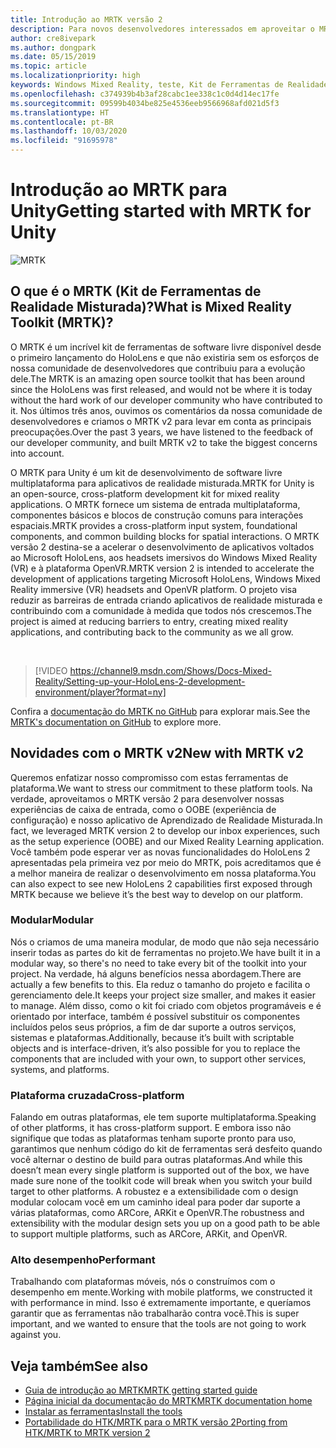```yaml
---
title: Introdução ao MRTK versão 2
description: Para novos desenvolvedores interessados em aproveitar o MRTK
author: cre8ivepark
ms.author: dongpark
ms.date: 05/15/2019
ms.topic: article
ms.localizationpriority: high
keywords: Windows Mixed Reality, teste, Kit de Ferramentas de Realidade Misturada, MRTK versão 2, MRTK, ferramentas, SDK, HoloLens, HoloLens 2
ms.openlocfilehash: c374939b4b3af28cabc1ee338c1c0d4d14ec17fe
ms.sourcegitcommit: 09599b4034be825e4536eeb9566968afd021d5f3
ms.translationtype: HT
ms.contentlocale: pt-BR
ms.lasthandoff: 10/03/2020
ms.locfileid: "91695978"
---
```

# <a name="getting-started-with-mrtk-for-unity"></a><span data-ttu-id="38a4b-104">Introdução ao MRTK para Unity</span><span class="sxs-lookup"><span data-stu-id="38a4b-104">Getting started with MRTK for Unity</span></span>
![MRTK](../../design/images/MRTK_UX_Hero.png)

## <a name="what-is-mixed-reality-toolkit-mrtk"></a><span data-ttu-id="38a4b-106">O que é o MRTK (Kit de Ferramentas de Realidade Misturada)?</span><span class="sxs-lookup"><span data-stu-id="38a4b-106">What is Mixed Reality Toolkit (MRTK)?</span></span>
<span data-ttu-id="38a4b-107">O MRTK é um incrível kit de ferramentas de software livre disponível desde o primeiro lançamento do HoloLens e que não existiria sem os esforços de nossa comunidade de desenvolvedores que contribuiu para a evolução dele.</span><span class="sxs-lookup"><span data-stu-id="38a4b-107">The MRTK is an amazing open source toolkit that has been around since the HoloLens was first released, and would not be where it is today without the hard work of our developer community who have contributed to it.</span></span> <span data-ttu-id="38a4b-108">Nos últimos três anos, ouvimos os comentários da nossa comunidade de desenvolvedores e criamos o MRTK v2 para levar em conta as principais preocupações.</span><span class="sxs-lookup"><span data-stu-id="38a4b-108">Over the past 3 years, we have listened to the feedback of our developer community, and built MRTK v2 to take the biggest concerns into account.</span></span>  

<span data-ttu-id="38a4b-109">O MRTK para Unity é um kit de desenvolvimento de software livre multiplataforma para aplicativos de realidade misturada.</span><span class="sxs-lookup"><span data-stu-id="38a4b-109">MRTK for Unity is an open-source, cross-platform development kit for mixed reality applications.</span></span> <span data-ttu-id="38a4b-110">O MRTK fornece um sistema de entrada multiplataforma, componentes básicos e blocos de construção comuns para interações espaciais.</span><span class="sxs-lookup"><span data-stu-id="38a4b-110">MRTK provides a cross-platform input system, foundational components, and common building blocks for spatial interactions.</span></span> <span data-ttu-id="38a4b-111">O MRTK versão 2 destina-se a acelerar o desenvolvimento de aplicativos voltados ao Microsoft HoloLens, aos headsets imersivos do Windows Mixed Reality (VR) e à plataforma OpenVR.</span><span class="sxs-lookup"><span data-stu-id="38a4b-111">MRTK version 2 is intended to accelerate the development of applications targeting Microsoft HoloLens, Windows Mixed Reality immersive (VR) headsets and OpenVR platform.</span></span> <span data-ttu-id="38a4b-112">O projeto visa reduzir as barreiras de entrada criando aplicativos de realidade misturada e contribuindo com a comunidade à medida que todos nós crescemos.</span><span class="sxs-lookup"><span data-stu-id="38a4b-112">The project is aimed at reducing barriers to entry, creating mixed reality applications, and contributing back to the community as we all grow.</span></span>

<br>

>[!VIDEO https://channel9.msdn.com/Shows/Docs-Mixed-Reality/Setting-up-your-HoloLens-2-development-environment/player?format=ny]

<span data-ttu-id="38a4b-113">Confira a [documentação do MRTK no GitHub](https://microsoft.github.io/MixedRealityToolkit-Unity/README.html) para explorar mais.</span><span class="sxs-lookup"><span data-stu-id="38a4b-113">See the [MRTK's documentation on GitHub](https://microsoft.github.io/MixedRealityToolkit-Unity/README.html) to explore more.</span></span>

## <a name="new-with-mrtk-v2"></a><span data-ttu-id="38a4b-114">Novidades com o MRTK v2</span><span class="sxs-lookup"><span data-stu-id="38a4b-114">New with MRTK v2</span></span>
<span data-ttu-id="38a4b-115">Queremos enfatizar nosso compromisso com estas ferramentas de plataforma.</span><span class="sxs-lookup"><span data-stu-id="38a4b-115">We want to stress our commitment to these platform tools.</span></span>  <span data-ttu-id="38a4b-116">Na verdade, aproveitamos o MRTK versão 2 para desenvolver nossas experiências de caixa de entrada, como o OOBE (experiência de configuração) e nosso aplicativo de Aprendizado de Realidade Misturada.</span><span class="sxs-lookup"><span data-stu-id="38a4b-116">In fact, we leveraged MRTK version 2 to develop our inbox experiences, such as the setup experience (OOBE) and our Mixed Reality Learning application.</span></span>  <span data-ttu-id="38a4b-117">Você também pode esperar ver as novas funcionalidades do HoloLens 2 apresentadas pela primeira vez por meio do MRTK, pois acreditamos que é a melhor maneira de realizar o desenvolvimento em nossa plataforma.</span><span class="sxs-lookup"><span data-stu-id="38a4b-117">You can also expect to see new HoloLens 2 capabilities first exposed through MRTK because we believe it’s the best way to develop on our platform.</span></span> 

### <a name="modular"></a><span data-ttu-id="38a4b-118">Modular</span><span class="sxs-lookup"><span data-stu-id="38a4b-118">Modular</span></span>
<span data-ttu-id="38a4b-119">Nós o criamos de uma maneira modular, de modo que não seja necessário inserir todas as partes do kit de ferramentas no projeto.</span><span class="sxs-lookup"><span data-stu-id="38a4b-119">We have built it in a modular way, so there's no need to take every bit of the toolkit into your project.</span></span>  <span data-ttu-id="38a4b-120">Na verdade, há alguns benefícios nessa abordagem.</span><span class="sxs-lookup"><span data-stu-id="38a4b-120">There are actually a few benefits to this.</span></span>  <span data-ttu-id="38a4b-121">Ela reduz o tamanho do projeto e facilita o gerenciamento dele.</span><span class="sxs-lookup"><span data-stu-id="38a4b-121">It keeps your project size smaller, and makes it easier to manage.</span></span>  <span data-ttu-id="38a4b-122">Além disso, como o kit foi criado com objetos programáveis e é orientado por interface, também é possível substituir os componentes incluídos pelos seus próprios, a fim de dar suporte a outros serviços, sistemas e plataformas.</span><span class="sxs-lookup"><span data-stu-id="38a4b-122">Additionally, because it’s built with scriptable objects and is interface-driven, it’s also possible for you to replace the components that are included with your own, to support other services, systems, and platforms.</span></span>

### <a name="cross-platform"></a><span data-ttu-id="38a4b-123">Plataforma cruzada</span><span class="sxs-lookup"><span data-stu-id="38a4b-123">Cross-platform</span></span>
<span data-ttu-id="38a4b-124">Falando em outras plataformas, ele tem suporte multiplataforma.</span><span class="sxs-lookup"><span data-stu-id="38a4b-124">Speaking of other platforms, it has cross-platform support.</span></span>  <span data-ttu-id="38a4b-125">E embora isso não signifique que todas as plataformas tenham suporte pronto para uso, garantimos que nenhum código do kit de ferramentas será desfeito quando você alternar o destino de build para outras plataformas.</span><span class="sxs-lookup"><span data-stu-id="38a4b-125">And while this doesn’t mean every single platform is supported out of the box, we have made sure none of the toolkit code will break when you switch your build target to other platforms.</span></span>  <span data-ttu-id="38a4b-126">A robustez e a extensibilidade com o design modular colocam você em um caminho ideal para poder dar suporte a várias plataformas, como ARCore, ARKit e OpenVR.</span><span class="sxs-lookup"><span data-stu-id="38a4b-126">The robustness and extensibility with the modular design sets you up on a good path to be able to support multiple platforms, such as ARCore, ARKit, and OpenVR.</span></span>

### <a name="performant"></a><span data-ttu-id="38a4b-127">Alto desempenho</span><span class="sxs-lookup"><span data-stu-id="38a4b-127">Performant</span></span>
<span data-ttu-id="38a4b-128">Trabalhando com plataformas móveis, nós o construímos com o desempenho em mente.</span><span class="sxs-lookup"><span data-stu-id="38a4b-128">Working with mobile platforms, we constructed it with performance in mind.</span></span>  <span data-ttu-id="38a4b-129">Isso é extremamente importante, e queríamos garantir que as ferramentas não trabalharão contra você.</span><span class="sxs-lookup"><span data-stu-id="38a4b-129">This is super important, and we wanted to ensure that the tools are not going to work against you.</span></span>

## <a name="see-also"></a><span data-ttu-id="38a4b-130">Veja também</span><span class="sxs-lookup"><span data-stu-id="38a4b-130">See also</span></span>
* [<span data-ttu-id="38a4b-131">Guia de introdução ao MRTK</span><span class="sxs-lookup"><span data-stu-id="38a4b-131">MRTK getting started guide</span></span>](https://microsoft.github.io/MixedRealityToolkit-Unity/Documentation/GettingStartedWithTheMRTK.html)
* [<span data-ttu-id="38a4b-132">Página inicial da documentação do MRTK</span><span class="sxs-lookup"><span data-stu-id="38a4b-132">MRTK documentation home</span></span>](https://microsoft.github.io/MixedRealityToolkit-Unity/README.html)
* [<span data-ttu-id="38a4b-133">Instalar as ferramentas</span><span class="sxs-lookup"><span data-stu-id="38a4b-133">Install the tools</span></span>](../install-the-tools.md)
* [<span data-ttu-id="38a4b-134">Portabilidade do HTK/MRTK para o MRTK versão 2</span><span class="sxs-lookup"><span data-stu-id="38a4b-134">Porting from HTK/MRTK to MRTK version 2</span></span>](https://microsoft.github.io/MixedRealityToolkit-Unity/Documentation/HTKToMRTKPortingGuide.html)
